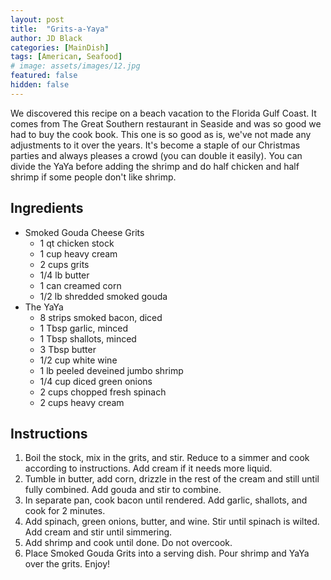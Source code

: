 ```yaml
---
layout: post
title:  "Grits-a-Yaya"
author: JD Black
categories: [MainDish]
tags: [American, Seafood]
# image: assets/images/12.jpg
featured: false
hidden: false
---
```


We discovered this recipe on a beach vacation to the Florida Gulf Coast.  It comes from The Great Southern restaurant in Seaside and was so good we had to buy the cook book.  This one is so good as is, we've not made any adjustments to it over the years.  It's become a staple of our Christmas parties and always pleases a crowd (you can double it easily).  You can divide the YaYa before adding the shrimp and do half chicken and half shrimp if some people don't like shrimp.

## Ingredients
- Smoked Gouda Cheese Grits
    - 1 qt chicken stock
    - 1 cup heavy cream
    - 2 cups grits
    - 1/4 lb butter
    - 1 can creamed corn
    - 1/2 lb shredded smoked gouda
- The YaYa
    - 8 strips smoked bacon, diced
    - 1 Tbsp garlic, minced
    - 1 Tbsp shallots, minced
    - 3 Tbsp butter
    - 1/2 cup white wine
    - 1 lb peeled deveined jumbo shrimp
    - 1/4 cup diced green onions
    - 2 cups chopped fresh spinach
    - 2 cups heavy cream

## Instructions
1. Boil the stock, mix in the grits, and stir.  Reduce to a simmer and cook according to instructions.  Add cream if it needs more liquid.
1. Tumble in butter, add corn, drizzle in the rest of the cream and still until fully combined.  Add gouda and stir to combine.
1. In separate pan, cook bacon until rendered.  Add garlic, shallots, and cook for 2 minutes.
1. Add spinach, green onions, butter, and wine.  Stir until spinach is wilted.  Add cream and stir until simmering.
1. Add shrimp and cook until done.  Do not overcook.
1. Place Smoked Gouda Grits into a serving dish.  Pour shrimp and YaYa over the grits.  Enjoy!




